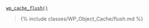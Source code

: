 <p><code><a href="https://developer.wordpress.org/reference/functions/wp_cache_flush/">wp_cache_flush()</a></code></p>

<blockquote>

{% include classes/WP_Object_Cache/flush.md %}

</blockquote>
